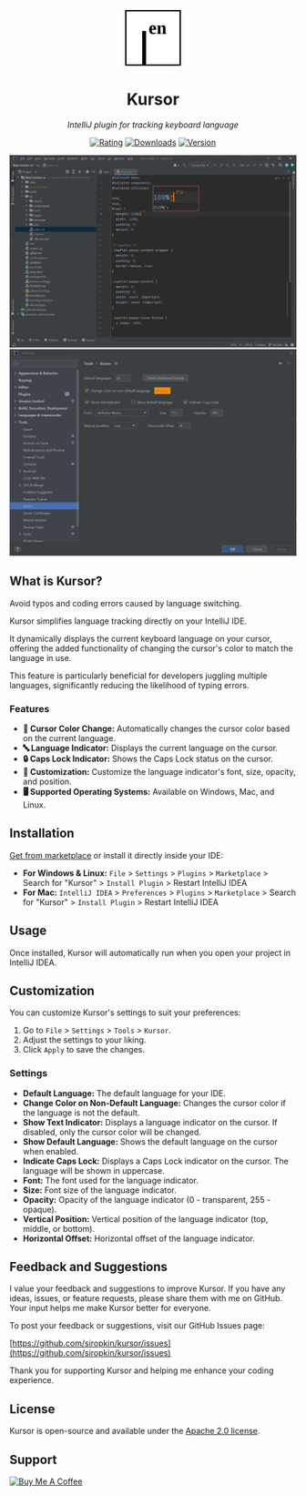 <div align="center">

![Kursor Logo](readme/logo.svg)

# Kursor

*IntelliJ plugin for tracking keyboard language*

[![Rating](https://img.shields.io/jetbrains/plugin/r/stars/22072?style=flat-square)](https://plugins.jetbrains.com/plugin/22072-kursor)
[![Downloads](https://img.shields.io/jetbrains/plugin/d/22072-kursor.svg?style=flat-square)](https://plugins.jetbrains.com/plugin/22072-kursor)
[![Version](https://img.shields.io/jetbrains/plugin/v/22072-kursor.svg?style=flat-square)](https://plugins.jetbrains.com/plugin/22072-kursor)

![Kursor Demo](readme/demo.png) 
![Settings Screenshot](readme/settings.png)
</div>

<!-- Plugin description -->
## What is Kursor?
Avoid typos and coding errors caused by language switching. 

Kursor simplifies language tracking directly on your IntelliJ IDE.

It dynamically displays the current keyboard language on your cursor, offering the added functionality of changing the cursor's color to match the language in use.

This feature is particularly beneficial for developers juggling multiple languages, significantly reducing the likelihood of typing errors.

### Features
- **🎨 Cursor Color Change:** Automatically changes the cursor color based on the current language.
- **🔤 Language Indicator:** Displays the current language on the cursor.
- **🔒 Caps Lock Indicator:** Shows the Caps Lock status on the cursor.
- **🔧 Customization:** Customize the language indicator's font, size, opacity, and position.
- **🖥️ Supported Operating Systems:** Available on Windows, Mac, and Linux.


## Installation
[Get from marketplace](https://plugins.jetbrains.com/plugin/22072-kursor) or install it directly inside your IDE:

- **For Windows & Linux:** `File` > `Settings` > `Plugins` > `Marketplace` > Search for "Kursor" > `Install Plugin` > Restart IntelliJ IDEA
- **For Mac:** `IntelliJ IDEA` > `Preferences` > `Plugins` > `Marketplace` > Search for "Kursor" > `Install Plugin` > Restart IntelliJ IDEA


## Usage
Once installed, Kursor will automatically run when you open your project in IntelliJ IDEA.


## Customization
You can customize Kursor's settings to suit your preferences:

1. Go to `File` > `Settings` > `Tools` > `Kursor`.
2. Adjust the settings to your liking.
3. Click `Apply` to save the changes.

### Settings
- **Default Language:** The default language for your IDE.
- **Change Color on Non-Default Language:** Changes the cursor color if the language is not the default.
- **Show Text Indicator:** Displays a language indicator on the cursor. If disabled, only the cursor color will be changed.
- **Show Default Language:** Shows the default language on the cursor when enabled.
- **Indicate Caps Lock:** Displays a Caps Lock indicator on the cursor. The language will be shown in uppercase.
- **Font:** The font used for the language indicator.
- **Size:** Font size of the language indicator.
- **Opacity:** Opacity of the language indicator (0 - transparent, 255 - opaque).
- **Vertical Position:** Vertical position of the language indicator (top, middle, or bottom).
- **Horizontal Offset:** Horizontal offset of the language indicator.


## Feedback and Suggestions
I value your feedback and suggestions to improve Kursor. If you have any ideas, issues, or feature requests, please share them with me on GitHub. Your input helps me make Kursor better for everyone.

To post your feedback or suggestions, visit our GitHub Issues page:

[https://github.com/siropkin/kursor/issues](https://github.com/siropkin/kursor/issues)

Thank you for supporting Kursor and helping me enhance your coding experience.

<!-- Plugin description end -->


## License
Kursor is open-source and available under the [Apache 2.0 license](https://www.apache.org/licenses/LICENSE-2.0).


## Support
[![Buy Me A Coffee](https://www.buymeacoffee.com/assets/img/custom_images/orange_img.png)](https://www.buymeacoffee.com/ivan.seredkin)


